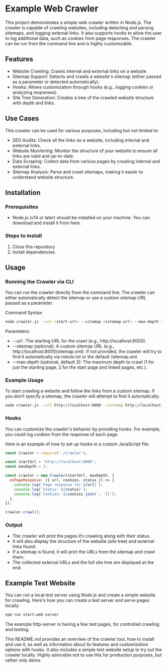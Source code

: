 # Example Web Crawler

This project demonstrates a simple web crawler written in Node.js. The crawler is capable of crawling websites, including detecting and parsing sitemaps, and logging external links. It also supports hooks to allow the user to log additional data, such as cookies from page responses. The crawler can be run from the command line and is highly customizable.

## Features

- Website Crawling: Crawls internal and external links on a website.
- Sitemap Support: Detects and crawls a website's sitemap (either passed as a parameter or detected automatically).
- Hooks: Allows customization through hooks (e.g., logging cookies or analyzing responses).
- Site Tree Generation: Creates a tree of the crawled website structure with depth and links.

## Use Cases

This crawler can be used for various purposes, including but not limited to:

- SEO Audits: Check all the links on a website, including internal and external links.
- Website Monitoring: Monitor the structure of your website to ensure all links are valid and up-to-date.
- Data Scraping: Collect data from various pages by crawling internal and external links.
- Sitemap Analysis: Parse and crawl sitemaps, making it easier to understand website structure.

## Installation

### Prerequisites

- Node.js (v14 or later) should be installed on your machine. You can download and install it from here.

### Steps to install

1. Close this repository
2. Install dependencies

## Usage

### Running the Crawler via CLI

You can run the crawler directly from the command line. The crawler can either automatically detect the sitemap or use a custom sitemap URL passed as a parameter.

Command Syntax:

```bash
node crawler.js --url <start-url> --sitemap <sitemap-url> --max-depth <depth>
```

Parameters:

- --url <start-url>: The starting URL for the crawl (e.g., http://localhost:8000).
- --sitemap <sitemap-url> (optional): A custom sitemap URL (e.g., http://localhost:8000/sitemap.xml). If not provided, the crawler will try to find it automatically via robots.txt or the default /sitemap.xml.
- --max-depth <depth> (optional, default 3): The maximum depth to crawl (1 for just the starting page, 2 for the start page and linked pages, etc.).

### Example Usage

To start crawling a website and follow the links from a custom sitemap. If you don’t specify a sitemap, the crawler will attempt to find it automatically.

```bash
node crawler.js --url http://localhost:8000 --sitemap http://localhost:8000/sitemap.xml --max-depth 3
```

### Hooks

You can customize the crawler's behavior by providing hooks. For example, you could log cookies from the response of each page.

Here is an example of how to set up hooks in a custom JavaScript file:

```js
const Crawler = require('./crawler');

const startUrl = 'http://localhost:8000';
const maxDepth = 3;

const crawler = new Crawler(startUrl, maxDepth, {
  onPageResponse: ({ url, cookies, status }) => {
    console.log(`Page response for ${url}`);
    console.log(`Status: ${status}`);
    console.log(`Cookies: ${cookies.join('; ')}`);
  },
});

crawler.crawl();
```

### Output

- The crawler will print the pages it’s crawling along with their status.
- It will also display the structure of the website (site tree) and external links found.
- If a sitemap is found, it will print the URLs from the sitemap and crawl them.
- The collected external URLs and the full site tree are displayed at the end.

## Example Test Website

You can run a local test server using Node.js and create a simple website for crawling. Here's how you can create a test server and serve pages locally:

```bash
npm run start:web-server
```

The example http-server is having a few test pages, for controlled crawling and testing.

This README.md provides an overview of the crawler tool, how to install and use it, as well as information about its features and customization options with hooks. It also includes a simple test website setup to try out the crawler locally. Highly adviceble not to use this for production purposes, but rather only demo.
